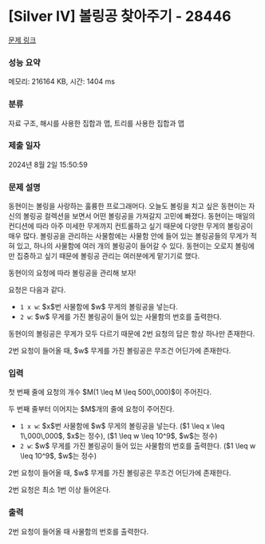 # [Silver IV] 볼링공 찾아주기 - 28446 

[문제 링크](https://www.acmicpc.net/problem/28446) 

### 성능 요약

메모리: 216164 KB, 시간: 1404 ms

### 분류

자료 구조, 해시를 사용한 집합과 맵, 트리를 사용한 집합과 맵

### 제출 일자

2024년 8월 2일 15:50:59

### 문제 설명

<p>동현이는 볼링을 사랑하는 훌륭한 프로그래머다. 오늘도 볼링을 치고 싶은 동현이는 자신의 볼링공 컬렉션을 보면서 어떤 볼링공을 가져갈지 고민에 빠졌다. 동현이는 매일의 컨디션에 따라 아주 미세한 무게까지 컨트롤하고 싶기 때문에 다양한 무게의 볼링공이 매우 많다. 볼링공을 관리하는 사물함에는 사물함 안에 들어 있는 볼링공들의 무게가 적혀 있고, 하나의 사물함에 여러 개의 볼링공이 들어갈 수 있다. 동현이는 오로지 볼링에만 집중하고 싶기 때문에 볼링공 관리는 여러분에게 맡기기로 했다.</p>

<p>동현이의 요청에 따라 볼링공을 관리해 보자!</p>

<p>요청은 다음과 같다.</p>

<ul>
	<li><code>1 x w</code>: $x$번 사물함에 $w$ 무게의 볼링공을 넣는다.</li>
	<li><code>2 w</code>: $w$ 무게를 가진 볼링공이 들어 있는 사물함의 번호를 출력한다.</li>
</ul>

<p>동현이의 볼링공은 무게가 모두 다르기 때문에 2번 요청의 답은 항상 하나만 존재한다.</p>

<p>2번 요청이 들어올 때, $w$ 무게를 가진 볼링공은 무조건 어딘가에 존재한다.</p>

### 입력 

 <p>첫 번째 줄에 요청의 개수 $M(1 \leq M \leq 500\,000)$이 주어진다.</p>

<p>두 번째 줄부터 이어지는 $M$개의 줄에 요청이 주어진다.</p>

<ul>
	<li><code>1 x w</code>: $x$번 사물함에 $w$ 무게의 볼링공을 넣는다. ($1 \leq x \leq 1\,000\,000$, $x$는 정수), ($1 \leq w \leq 10^9$, $w$는 정수)</li>
	<li><code>2 w</code>: $w$ 무게를 가진 볼링공이 들어 있는 사물함의 번호를 출력한다. ($1 \leq w \leq 10^9$, $w$는 정수)</li>
</ul>

<p>2번 요청이 들어올 때, $w$ 무게를 가진 볼링공은 무조건 어딘가에 존재한다.</p>

<p>2번 요청은 최소 1번 이상 들어온다.</p>

### 출력 

 <p>2번 요청이 들어올 때 사물함의 번호를 출력한다.</p>

